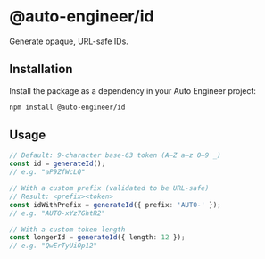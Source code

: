 # @auto-engineer/id

Generate opaque, URL-safe IDs.

## Installation

Install the package as a dependency in your Auto Engineer project:

```bash
npm install @auto-engineer/id
```

## Usage

```ts
// Default: 9-character base-63 token (A–Z a–z 0–9 _)
const id = generateId();
// e.g. "aP9ZfWcLQ"

// With a custom prefix (validated to be URL-safe)
// Result: <prefix><token>
const idWithPrefix = generateId({ prefix: 'AUTO-' });
// e.g. "AUTO-xYz7GhtR2"

// With a custom token length
const longerId = generateId({ length: 12 });
// e.g. "QwErTyUiOp12"
```
